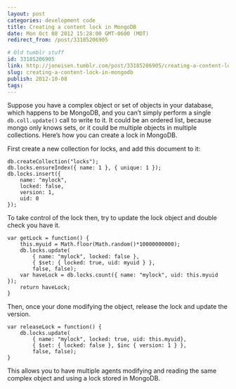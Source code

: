 ```yaml
---
layout: post
categories: development code
title: Creating a content lock in MongoDB
date: Mon Oct 08 2012 15:28:00 GMT-0600 (MDT)
redirect_from: /post/33185206905

# Old tumblr stuff
id: 33185206905
link: http://joneisen.tumblr.com/post/33185206905/creating-a-content-lock-in-mongodb
slug: creating-a-content-lock-in-mongodb
publish: 2012-10-08
tags:
---
```



Suppose you have a complex object or set of objects in your database, which happens to be MongoDB, and you can’t simply perform a single `db.coll.update()` call to write to it. It could be an ordered list, because mongo only knows sets, or it could be multiple objects in multiple collections. Here’s how you can create a lock in MongoDB.

First create a new collection for locks, and add this document to it:

    db.createCollection("locks");
    db.locks.ensureIndex({ name: 1 }, { unique: 1 });
    db.locks.insert({
        name: "mylock",
        locked: false,
        version: 1,
        uid: 0
    });

To take control of the lock then, try to update the lock object and double check you have it.

    var getLock = function() {
        this.myuid = Math.floor(Math.random()*10000000000);
        db.locks.update(
            { name: "mylock", locked: false },
            { $set: { locked: true, uid: myuid } },
            false, false);
        var haveLock = db.locks.count({ name: "mylock", uid: this.myuid });
        return haveLock;
    }

Then, once your done modifying the object, release the lock and update the version.

    var releaseLock = function() {
        db.locks.update(
            { name: "mylock", locked: true, uid: this.myuid},
            { $set: { locked: false }, $inc { version: 1 } },
            false, false);
    }

This allows you to have multiple agents modifying and reading the same complex object and using a lock stored in MongoDB.

